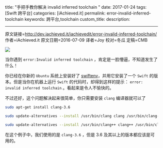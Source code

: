 title: "手把手教你解决 invalid inferred toolchain "
date: 2017-01-24
tags: [Swift 跨平台]
categories: [iAchieved.it]
permalink: error-invalid-inferred-toolchain
keywords: 跨平台,toolchain
custom_title: 
description: 

---
原文链接=http://dev.iachieved.it/iachievedit/error-invalid-inferred-toolchain/
作者=iAchieved.it
原文日期=2016-07-09
译者=Joy
校对=冬瓜
定稿=CMB

<!--此处开始正文-->

![](http://dev.iachieved.it/iachievedit/wp-content/uploads/2016/06/swift-og-1.png)

当你遇到 `error:Invalid inferred toolchain` ，肯定是一脸懵逼，不知道发生了什么！

<!--more-->

你已经在你新的 `Ubuntu` 系统上安装好了 [swiftenv](https://github.com/kylef/swiftenv)，并用它安装了一个 `Swift` 的版本。但是当你在机器上运行 `Swift` 的代码时，却得到这样的提示： `error: invalid inferred toolchain` 。看起来是令人不愉快的。

不过还好，这个问题解决起来很简单，你只需要安装 `clang` 编译器就可以了

```bash
sudo apt-get install clang-3.6
```

```bash
sudo update-alternatives --install /usr/bin/clang clang /usr/bin/clang-3.6 100
```

```bash
sudo update-alternatives --install /usr/bin/clang++ clang++ /usr/bin/clang++-3.6 100
```

在这个例子中，我们使用的是 `clang-3.6` ，但是 3.6 及其以上的版本都应该是可用的。
